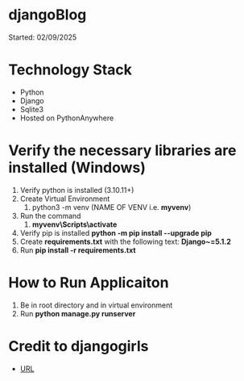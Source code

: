 # djangoBlog

Started: 02/09/2025

# Technology Stack
- Python
- Django
- Sqlite3
- Hosted on PythonAnywhere

# Verify the necessary libraries are installed (Windows)
1. Verify python is installed (3.10.11+)
2. Create Virtual Environment
    1. python3 -m venv (NAME OF VENV i.e. **myvenv**)
3. Run the command 
    1. **myvenv\Scripts\activate**
4. Verify pip is installed **python -m pip install --upgrade pip**
5. Create **requirements.txt** with the following text: **Django~=5.1.2**
6. Run **pip install -r requirements.txt**

# How to Run Applicaiton
1. Be in root directory and in virtual environment
2. Run **python manage.py runserver**

# Credit to djangogirls
- [URL](https://tutorial.djangogirls.org/en/)